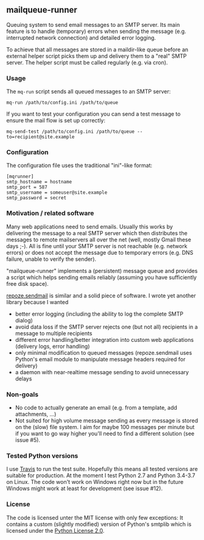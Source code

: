 
## mailqueue-runner

Queuing system to send email messages to an SMTP server. Its main feature is
to handle (temporary) errors when sending the message (e.g. interrupted network
connection) and detailed error logging.

To achieve that all messages are stored in a maildir-like queue before an
external helper script picks them up and delivery them to a "real" SMTP server.
The helper script must be called regularly (e.g. via cron).


### Usage

The `mq-run` script sends all queued messages to an SMTP server:

    mq-run /path/to/config.ini /path/to/queue

If you want to test your configuration you can send a test message to ensure
the mail flow is set up correctly:

    mq-send-test /path/to/config.ini /path/to/queue --to=recipient@site.example

### Configuration

The configuration file uses the traditional "ini"-like format:

    [mqrunner]
    smtp_hostname = hostname
    smtp_port = 587
    smtp_username = someuser@site.example
    smtp_password = secret


### Motivation / related software

Many web applications need to send emails. Usually this works by delivering the
message to a real SMTP server which then distributes the messages to remote
mailservers all over the net (well, mostly Gmail these days ;-).
All is fine until your SMTP server is not reachable (e.g. network errors) or
does not accept the message due to temporary errors (e.g. DNS failure, unable
to verify the sender).

"mailqueue-runner" implements a (persistent) message queue and provides a
script which helps sending emails reliably (assuming you have sufficiently
free disk space).

[repoze.sendmail](https://github.com/repoze/repoze.sendmail) is similar and a
solid piece of software. I wrote yet another library because I wanted

 - better error logging (including the ability to log the complete SMTP dialog)
 - avoid data loss if the SMTP server rejects one (but not all) recipients
   in a message to multiple recipients
 - different error handling/better integration into custom web applications
   (delivery logs, error handling)
 - only minimal modification to queued messages (repoze.sendmail uses Python's
   email module to manipulate message headers required for delivery)
 - a daemon with near-realtime message sending to avoid unnecessary delays



### Non-goals

 - No code to actually generate an email (e.g. from a template, add attachments, ...)
 - Not suited for high volume message sending as every message is stored on
   the (slow) file system. I aim for maybe 100 messages per minute but if you
   want to go way higher you'll need to find a different solution (see issue #5).


### Tested Python versions

I use [Travis](https://travis-ci.com/FelixSchwarz/mailqueue-runner) to run the
test suite. Hopefully this means all tested versions are suitable for production.
At the moment I test Python 2.7 and Python 3.4-3.7 on Linux.
The code won't work on Windows right now but in the future Windows might work
at least for development (see issue #12).


### License

The code is licensed unter the MIT license with only few exceptions: It
contains a custom (slightly modified) version of Python's smtplib which is
licensed under the [Python License 2.0](https://spdx.org/licenses/Python-2.0.html).


